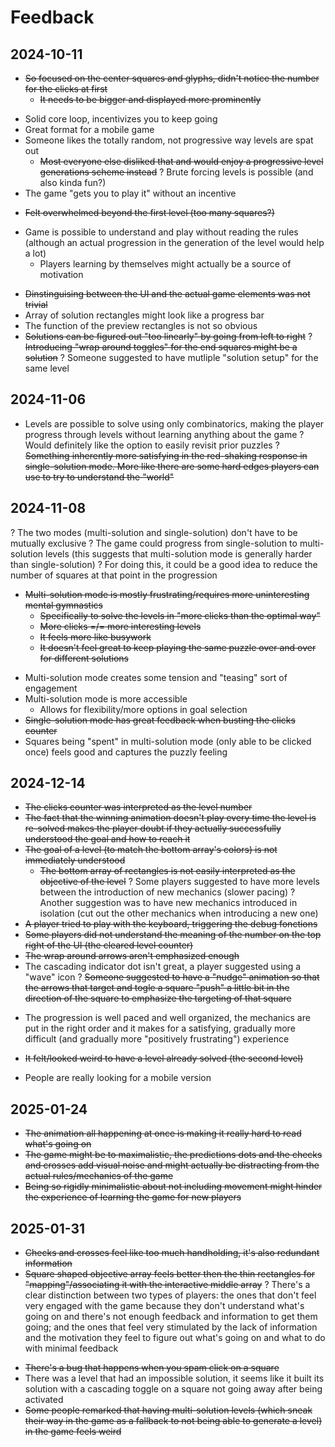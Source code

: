 # Feedback

## 2024-10-11

- ~~So focused on the center squares and glyphs, didn't notice the number for the clicks at first~~
	- ~~It needs to be bigger and displayed more prominently~~
+ Solid core loop, incentivizes you to keep going
+ Great format for a mobile game
+ Someone likes the totally random, not progressive way levels are spat out
	- ~~Most everyone else disliked that and would enjoy a progressive level generations scheme instead~~
? Brute forcing levels is possible (and also kinda fun?)
+ The game "gets you to play it" without an incentive
- ~~Felt overwhelmed beyond the first level (too many squares?)~~
+ Game is possible to understand and play without reading the rules (although an actual progression in the generation of the level would help a lot)
	+ Players learning by themselves might actually be a source of motivation
- ~~Dinstinguising between the UI and the actual game elements was not trivial~~
- Array of solution rectangles might look like a progress bar
- The function of the preview rectangles is not so obvious
- ~~Solutions can be figured out "too linearly" by going from left to right~~
	? ~~Introducing "wrap around toggles" for the end squares might be a solution~~
? Someone suggested to have mutliple "solution setup" for the same level

## 2024-11-06

- Levels are possible to solve using only combinatorics, making the player progress through levels without learning anything about the game
? Would definitely like the option to easily revisit prior puzzles
? ~~Something inherently more satisfying in the red-shaking response in single-solution mode. More like there are some hard edges players can use to try to understand the "world"~~

## 2024-11-08

? The two modes (multi-solution and single-solution) don't have to be mutually exclusive
	? The game could progress from single-solution to multi-solution levels (this suggests that multi-solution mode is generally harder than single-solution)
		? For doing this, it could be a good idea to reduce the number of squares at that point in the progression
- ~~Multi-solution mode is mostly frustrating/requires more uninteresting mental gymnastics~~
	- ~~Specifically to solve the levels in "more clicks than the optimal way"~~
	- ~~More clicks =/= more interesting levels~~
	- ~~It feels more like busywork~~
	- ~~It doesn't feel great to keep playing the same puzzle over and over for different solutions~~
+ Multi-solution mode creates some tension and "teasing" sort of engagement
+ Multi-solution mode is more accessible
	+ Allows for flexibility/more options in goal selection
+ ~~Single-solution mode has great feedback when busting the clicks counter~~
+ Squares being "spent" in multi-solution mode (only able to be clicked once) feels good and captures the puzzly feeling

## 2024-12-14

- ~~The clicks counter was interpreted as the level number~~
- ~~The fact that the winning animation doesn't play every time the level is re-solved makes the player doubt if they actually successfully understood the goal and how to reach it~~
- ~~The goal of a level (to match the bottom array's colors) is not immediately understood~~
	- ~~The bottom array of rectangles is not easily interpreted as the objective of the level~~
? Some players suggested to have more levels between the introduction of new mechanics (slower pacing)
? Another suggestion was to have new mechanics introduced in isolation (cut out the other mechanics when introducing a new one)
- ~~A player tried to play with the keyboard, triggering the debug fonctions~~
- ~~Some players did not understand the meaning of the number on the top right of the UI (the cleared level counter)~~
- ~~The wrap around arrows aren't emphasized enough~~
- The cascading indicator dot isn't great, a player suggested using a "wave" icon
? ~~Someone suggested to have a "nudge" animation so that the arrows that target and togle a square "push" a little bit in the direction of the square to emphasize the targeting of that square~~
+ The progression is well paced and well organized, the mechanics are put in the right order and it makes for a satisfying, gradually more difficult (and gradually more "positively frustrating") experience
- ~~It felt/looked weird to have a level already solved (the second level)~~
+ People are really looking for a mobile version

## 2025-01-24

- ~~The animation all happening at once is making it really hard to read what's going on~~
- ~~The game might be to maximalistic, the predictions dots and the checks and crosses add visual noise and might actually be distracting from the actual rules/mechanics of the game~~
- ~~Being so rigidly minimalistic about not including movement might hinder the experience of learning the game for new players~~

## 2025-01-31

+ ~~Checks and crosses feel like too much handholding, it's also redundant information~~
+ ~~Square shaped objective array feels better then the thin rectangles for "mapping"/associating it with the interactive middle array~~
? There's a clear distinction between two types of players: the ones that don't feel very engaged with the game because they don't understand what's going on and there's not enough feedback and information to get them going; and the ones that feel very stimulated by the lack of information and the motivation they feel to figure out what's going on and what to do with minimal feedback
- ~~There's a bug that happens when you spam click on a square~~
- There was a level that had an impossible solution, it seems like it built its solution with a cascading toggle on a square not going away after being activated
- ~~Some people remarked that having multi-solution levels (which sneak their way in the game as a fallback to not being able to generate a level) in the game feels weird~~